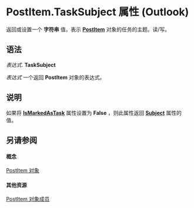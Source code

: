 
# PostItem.TaskSubject 属性 (Outlook)

返回或设置一个 **字符串** 值，表示 **[PostItem](de44065d-4e93-315a-279f-7b92f09c0465.md)** 对象的任务的主题。读/写。


## 语法

 _表达式_. **TaskSubject**

 _表达式_ 一个返回 **PostItem** 对象的表达式。


## 说明

如果将 **[IsMarkedAsTask](a84195b3-8d6e-8842-6747-86977f4dfaad.md)** 属性设置为 **False** ，则此属性返回 **[Subject](23973924-e5ca-da22-0e63-7b655c96f67b.md)** 属性的值。


## 另请参阅


#### 概念


[PostItem 对象](de44065d-4e93-315a-279f-7b92f09c0465.md)
#### 其他资源


[PostItem 对象成员](5b150db1-c96d-0721-ec36-d5b5ebc20fd8.md)